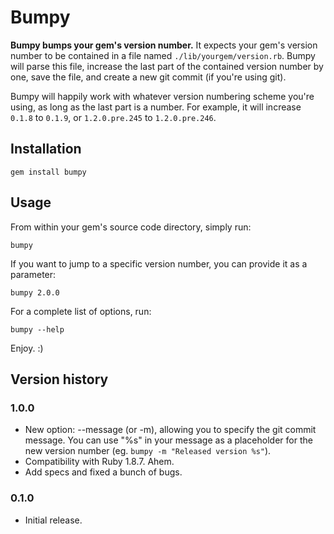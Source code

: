 # Bumpy

**Bumpy bumps your gem's version number.** It expects your gem's version number to be contained in a file named `./lib/yourgem/version.rb`. Bumpy will parse this file, increase the last part of the contained version number by one, save the file, and create a new git commit (if you're using git).

Bumpy will happily work with whatever version numbering scheme you're using, as long as the last part is a number. For example, it will increase `0.1.8` to `0.1.9`, or `1.2.0.pre.245` to `1.2.0.pre.246`.

## Installation

    gem install bumpy

## Usage

From within your gem's source code directory, simply run:

    bumpy

If you want to jump to a specific version number, you can provide it as a parameter:

    bumpy 2.0.0

For a complete list of options, run:

    bumpy --help

Enjoy. :)

## Version history

### 1.0.0

- New option: --message (or -m), allowing you to specify the git commit message. You can use "%s" in your message as a placeholder for the new version number (eg. `bumpy -m "Released version %s"`).
- Compatibility with Ruby 1.8.7. Ahem.
- Add specs and fixed a bunch of bugs.

### 0.1.0

- Initial release.
